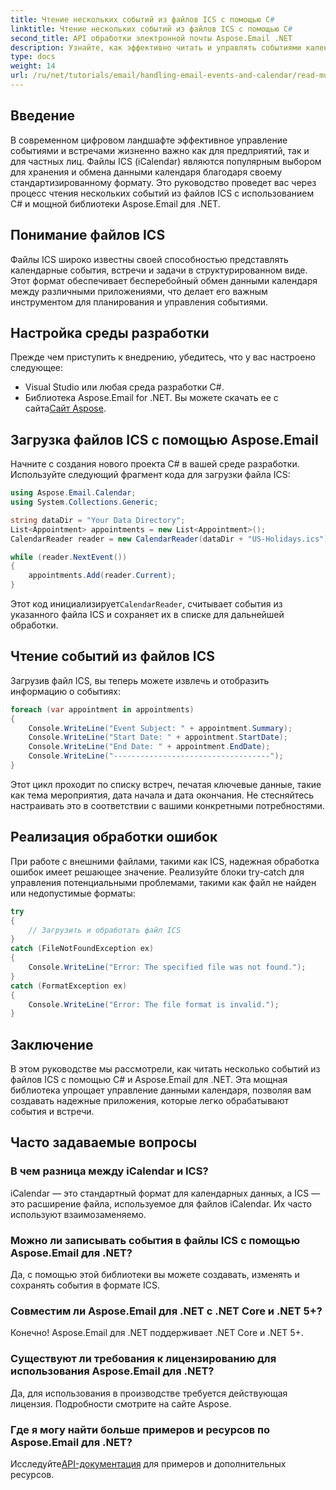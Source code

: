 ```yaml
---
title: Чтение нескольких событий из файлов ICS с помощью C#
linktitle: Чтение нескольких событий из файлов ICS с помощью C#
second_title: API обработки электронной почты Aspose.Email .NET
description: Узнайте, как эффективно читать и управлять событиями календаря из файлов ICS в ваших приложениях C# с помощью Aspose.Email для .NET. Это полное руководство проведет вас через настройку.
type: docs
weight: 14
url: /ru/net/tutorials/email/handling-email-events-and-calendar/read-multiple-events-from-ics-files-with-csharp/
---
```

## Введение

В современном цифровом ландшафте эффективное управление событиями и встречами жизненно важно как для предприятий, так и для частных лиц. Файлы ICS (iCalendar) являются популярным выбором для хранения и обмена данными календаря благодаря своему стандартизированному формату. Это руководство проведет вас через процесс чтения нескольких событий из файлов ICS с использованием C# и мощной библиотеки Aspose.Email для .NET.

## Понимание файлов ICS

Файлы ICS широко известны своей способностью представлять календарные события, встречи и задачи в структурированном виде. Этот формат обеспечивает бесперебойный обмен данными календаря между различными приложениями, что делает его важным инструментом для планирования и управления событиями.

## Настройка среды разработки

Прежде чем приступить к внедрению, убедитесь, что у вас настроено следующее:

- Visual Studio или любая среда разработки C#.
-  Библиотека Aspose.Email for .NET. Вы можете скачать ее с сайта[Сайт Aspose](https://releases.aspose.com/email/net/).

## Загрузка файлов ICS с помощью Aspose.Email

Начните с создания нового проекта C# в вашей среде разработки. Используйте следующий фрагмент кода для загрузки файла ICS:

```csharp
using Aspose.Email.Calendar;
using System.Collections.Generic;

string dataDir = "Your Data Directory";
List<Appointment> appointments = new List<Appointment>();
CalendarReader reader = new CalendarReader(dataDir + "US-Holidays.ics");

while (reader.NextEvent())
{
    appointments.Add(reader.Current);
}
```

 Этот код инициализирует`CalendarReader`, считывает события из указанного файла ICS и сохраняет их в списке для дальнейшей обработки.

## Чтение событий из файлов ICS

Загрузив файл ICS, вы теперь можете извлечь и отобразить информацию о событиях:

```csharp
foreach (var appointment in appointments)
{
    Console.WriteLine("Event Subject: " + appointment.Summary);
    Console.WriteLine("Start Date: " + appointment.StartDate);
    Console.WriteLine("End Date: " + appointment.EndDate);
    Console.WriteLine("-----------------------------------");
}
```

Этот цикл проходит по списку встреч, печатая ключевые данные, такие как тема мероприятия, дата начала и дата окончания. Не стесняйтесь настраивать это в соответствии с вашими конкретными потребностями.

## Реализация обработки ошибок

При работе с внешними файлами, такими как ICS, надежная обработка ошибок имеет решающее значение. Реализуйте блоки try-catch для управления потенциальными проблемами, такими как файл не найден или недопустимые форматы:

```csharp
try
{
    // Загрузить и обработать файл ICS
}
catch (FileNotFoundException ex)
{
    Console.WriteLine("Error: The specified file was not found.");
}
catch (FormatException ex)
{
    Console.WriteLine("Error: The file format is invalid.");
}
```

## Заключение

В этом руководстве мы рассмотрели, как читать несколько событий из файлов ICS с помощью C# и Aspose.Email для .NET. Эта мощная библиотека упрощает управление данными календаря, позволяя вам создавать надежные приложения, которые легко обрабатывают события и встречи.

## Часто задаваемые вопросы

### В чем разница между iCalendar и ICS?
iCalendar — это стандартный формат для календарных данных, а ICS — это расширение файла, используемое для файлов iCalendar. Их часто используют взаимозаменяемо.

### Можно ли записывать события в файлы ICS с помощью Aspose.Email для .NET?
Да, с помощью этой библиотеки вы можете создавать, изменять и сохранять события в формате ICS.

### Совместим ли Aspose.Email для .NET с .NET Core и .NET 5+?
Конечно! Aspose.Email для .NET поддерживает .NET Core и .NET 5+.

### Существуют ли требования к лицензированию для использования Aspose.Email для .NET?
Да, для использования в производстве требуется действующая лицензия. Подробности смотрите на сайте Aspose.

### Где я могу найти больше примеров и ресурсов по Aspose.Email для .NET?
 Исследуйте[API-документация](https://reference.aspose.com/email/net/) для примеров и дополнительных ресурсов.